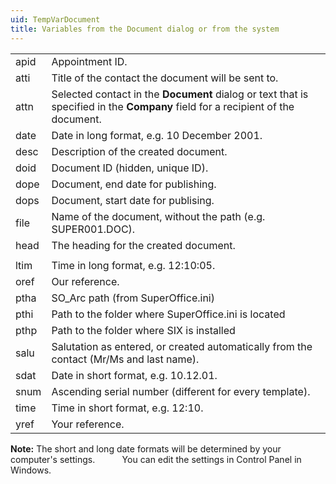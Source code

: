 ```yaml
---
uid: TempVarDocument
title: Variables from the Document dialog or from the system
---
```


|      |                                                                                                                                 |
|------|---------------------------------------------------------------------------------------------------------------------------------|
| apid | Appointment ID.                                                                                                                 |
| atti | Title of the contact the document will be sent to.                                                                              |
| attn | Selected contact in the **Document** dialog or text that is specified in the **Company** field for a recipient of the document. |
| date | Date in long format, e.g. 10 December 2001.                                                                                     |
| desc | Description of the created document.                                                                                            |
| doid | Document ID (hidden, unique ID).                                                                                                |
| dope | Document, end date for publishing.                                                                                              |
| dops | Document, start date for publising.                                                                                             |
| file | Name of the document, without the path (e.g. SUPER001.DOC).                                                                     |
| head | The heading for the created document.                                                                                           |
|      |                                                                                                                                 |
| ltim | Time in long format, e.g. 12:10:05.                                                                                             |
| oref | Our reference.                                                                                                                  |
| ptha | SO\_Arc path (from SuperOffice.ini)                                                                                             |
| pthi | Path to the folder where SuperOffice.ini is located                                                                             |
| pthp | Path to the folder where SIX is installed                                                                                       |
| salu | Salutation as entered, or created automatically from the contact (Mr/Ms and last name).                                         |
| sdat | Date in short format, e.g. 10.12.01.                                                                                            |
| snum | Ascending serial number (different for every template).                                                                         |
| time | Time in short format, e.g. 12:10.                                                                                               |
| yref | Your reference.                                                                                                                 |

**Note:** The short and long date formats will be determined by your computer's settings.
          You can edit the settings in Control Panel in Windows.